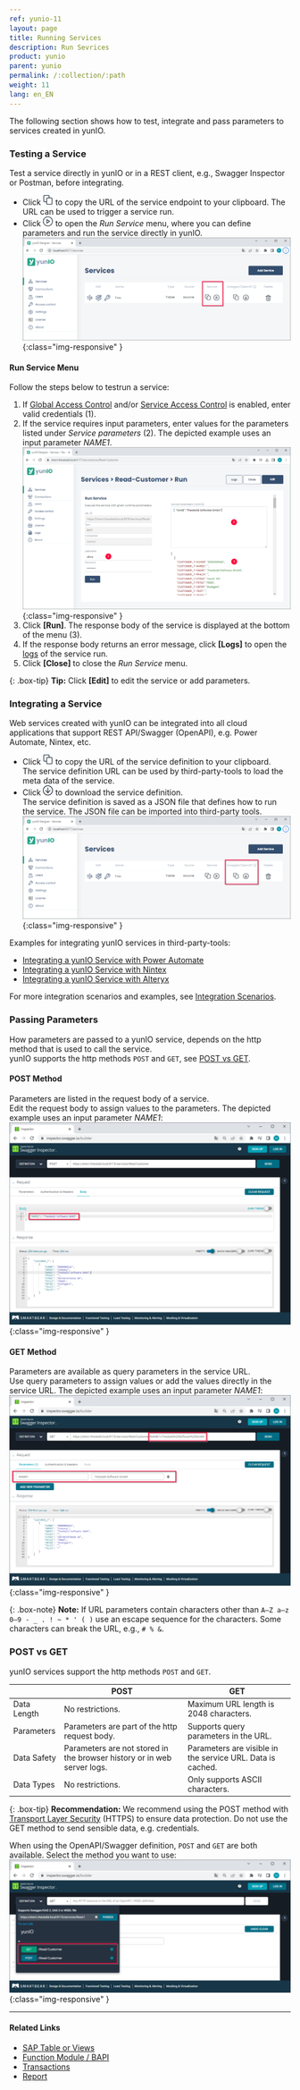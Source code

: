 ```yaml
---
ref: yunio-11
layout: page
title: Running Services
description: Run Sevrices
product: yunio
parent: yunio
permalink: /:collection/:path
weight: 11
lang: en_EN
---
```


The following section shows how to test, integrate and pass parameters to services created in yunIO.

### Testing a Service

Test a service directly in yunIO or in a REST client, e.g., Swagger Inspector or Postman, before integrating.

- Click ![copy](/img/content/yunio/icons/copyURL.png) to copy the URL of the service endpoint to your clipboard. The URL can be used to trigger a service run.
- Click ![copy](/img/content/yunio/icons/run.png) to open the *Run Service* menu, where you can define parameters and run the service directly in yunIO.<br>
![yunIO-Services](/img/content/yunio/yunio-run-services1.png){:class="img-responsive" }

#### Run Service Menu

Follow the steps below to testrun a service:
1. If [Global Access Control](./access-control#global-access-control) and/or [Service Access Control](./access-control#service-access-control) is enabled, enter valid credentials (1).
2. If the service requires input parameters, enter values for the parameters listed under *Service parameters* (2).
The depicted example uses an input parameter *NAME1*.<br>
![Run-Service](/img/content/yunio/run-service.png){:class="img-responsive" }
3. Click **[Run]**. The response body of the service is displayed at the bottom of the menu (3).
4. If the response body returns an error message, click **[Logs]** to open the [logs](./logs) of the service run.
5. Click **[Close]** to close the *Run Service* menu.

{: .box-tip}
**Tip:** Click **[Edit]** to edit the service or add parameters.

### Integrating a Service

Web services created with yunIO can be integrated into all cloud applications that support REST API/Swagger (OpenAPI), e.g. Power Automate, Nintex, etc.

- Click ![copy](/img/content/yunio/icons/copyURL.png) to copy the URL of the service definition to your clipboard.<br>
The service definition URL can be used by third-party-tools to load the meta data of the service.
- Click ![download](/img/content/yunio/icons/download.png) to download the service definition.<br>
The service definition is saved as a JSON file that defines how to run the service. 
The JSON file can be imported into third-party tools.<br>
![yunIO-Services](/img/content/yunio/yunio-run-services-https.png){:class="img-responsive" }

Examples for integrating yunIO services in third-party-tools:
- [Integrating a yunIO Service with Power Automate](https://kb.theobald-software.com/yunio/integrating-a-yunio-service-with-power-automate)
- [Integrating a yunIO Service with Nintex](https://kb.theobald-software.com/yunio/integrating-a-yunio-service-with-nintex)
- [Integrating a yunIO Service with Alteryx](https://kb.theobald-software.com/yunio/integrating-a-yunio-service-with-alteryx)

For more integration scenarios and examples, see [Integration Scenarios](./integration). 

<!---
- [Running a yunIO Service in Postman](https://kb.theobald-software.com/yunio/running-a-yunio-service-in-postman)
- [Running a yunIO Service in Swagger Inspector](https://kb.theobald-software.com/yunio/running-a-yunio-service-in-swagger-inspector)
-->

### Passing Parameters

How parameters are passed to a yunIO service, depends on the http method that is used to call the service.<br>
yunIO supports the http methods `POST` and `GET`, see [POST vs GET](#post-vs-get).

#### POST Method
Parameters are listed in the request body of a service. <br>
Edit the request body to assign values to the parameters. The depicted example uses an input parameter *NAME1*:<br>
![yunIO-HTTP-POST](/img/content/yunio/http-post.png){:class="img-responsive" }

#### GET Method
Parameters are available as query parameters in the service URL. <br>
Use query parameters to assign values or add the values directly in the service URL. The depicted example uses an input parameter *NAME1*:<br>
![yunIO-HTTP-GET](/img/content/yunio/http-get.png){:class="img-responsive" }

{: .box-note}
**Note:** If URL parameters contain characters other than `A–Z a–z 0–9 - _ . ! ~ * ' ( )` use an escape sequence for the characters. Some characters can break the URL, e.g., `# % &`.

### POST vs GET
yunIO services support the http methods `POST` and `GET`.

|  | POST | GET |
|--|-----|------|
| Data Length | No restrictions. | Maximum URL length is 2048 characters. |
| Parameters | Parameters are part of the http request body. | Supports query parameters in the URL. | 
| Data Safety | Parameters are not stored in the browser history or in web server logs. | Parameters are visible in the service URL. Data is cached. | 
| Data Types | No restrictions. | Only supports ASCII characters. |

{: .box-tip}
**Recommendation:** We recommend using the POST method with [Transport Layer Security](./server-settings) (HTTPS) to ensure data protection. 
Do not use the GET method to send sensible data, e.g. credentials.

When using the OpenAPI/Swagger definition, `POST` and `GET` are both available. Select the method you want to use:<br>
![yunIO-HTTP-POST-GET](/img/content/yunio/http-post-get.png){:class="img-responsive" }


*****
#### Related Links
- [SAP Table or Views](./table-and-views)
- [Function Module / BAPI](./bapis-and-function-modules)
- [Transactions](./transactions)
- [Report](./report)